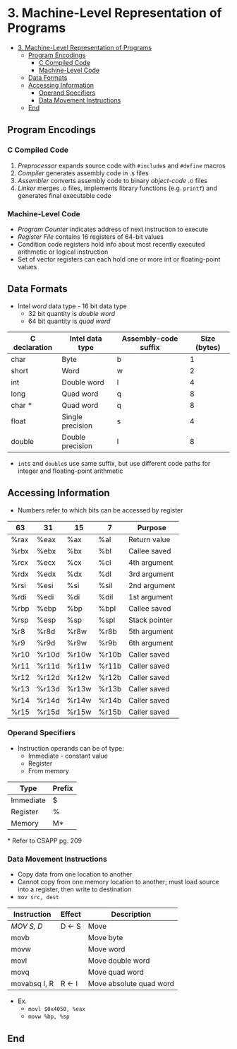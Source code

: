 # 3. Machine-Level Representation of Programs

<!--toc:start-->

- [3. Machine-Level Representation of Programs](#3-machine-level-representation-of-programs)
  - [Program Encodings](#program-encodings)
    - [C Compiled Code](#c-compiled-code)
    - [Machine-Level Code](#machine-level-code)
  - [Data Formats](#data-formats)
  - [Accessing Information](#accessing-information)
    - [Operand Specifiers](#operand-specifiers)
    - [Data Movement Instructions](#data-movement-instructions)
  - [End](#end)
  <!--toc:end-->

## Program Encodings

### C Compiled Code

1. _Preprocessor_ expands source code with `#include`s and `#define` macros
2. _Compiler_ generates assembly code in .s files
3. _Assembler_ converts assembly code to binary _object-code_ .o files
4. _Linker_ merges .o files, implements library functions (e.g. `printf`) and generates final executable code

### Machine-Level Code

- _Program Counter_ indicates address of next instruction to execute
- _Register File_ contains 16 registers of 64-bit values
- Condition code registers hold info about most recently executed arithmetic or logical instruction
- Set of vector registers can each hold one or more int or floating-point values

## Data Formats

- Intel _word_ data type - 16 bit data type
  - 32 bit quantity is _double word_
  - 64 bit quantity is _quad word_

| C declaration | Intel data type  | Assembly-code suffix | Size (bytes) |
| ------------- | ---------------- | -------------------- | ------------ |
| char          | Byte             | b                    | 1            |
| short         | Word             | w                    | 2            |
| int           | Double word      | l                    | 4            |
| long          | Quad word        | q                    | 8            |
| char \*       | Quad word        | q                    | 8            |
| float         | Single precision | s                    | 4            |
| double        | Double precision | l                    | 8            |

- `int`s and `double`s use same suffix, but use different code paths for integer and floating-point arithmetic

## Accessing Information

- Numbers refer to which bits can be accessed by register

| 63   | 31    | 15    | 7     | Purpose       |
| ---- | ----- | ----- | ----- | ------------- |
| %rax | %eax  | %ax   | %al   | Return value  |
| %rbx | %ebx  | %bx   | %bl   | Callee saved  |
| %rcx | %ecx  | %cx   | %cl   | 4th argument  |
| %rdx | %edx  | %dx   | %dl   | 3rd argument  |
| %rsi | %esi  | %si   | %sil  | 2nd argument  |
| %rdi | %edi  | %di   | %dil  | 1st argument  |
| %rbp | %ebp  | %bp   | %bpl  | Callee saved  |
| %rsp | %esp  | %sp   | %spl  | Stack pointer |
| %r8  | %r8d  | %r8w  | %r8b  | 5th argument  |
| %r9  | %r9d  | %r9w  | %r9b  | 6th argument  |
| %r10 | %r10d | %r10w | %r10b | Caller saved  |
| %r11 | %r11d | %r11w | %r11b | Caller saved  |
| %r12 | %r12d | %r12w | %r12b | Caller saved  |
| %r13 | %r13d | %r13w | %r13b | Caller saved  |
| %r14 | %r14d | %r14w | %r14b | Caller saved  |
| %r15 | %r15d | %r15w | %r15b | Caller saved  |

### Operand Specifiers

- Instruction operands can be of type:
  - Immediate - constant value
  - Register
  - From memory

| Type      | Prefix |
| --------- | ------ |
| Immediate | $      |
| Register  | %      |
| Memory    | M\*    |

\* Refer to CSAPP pg. 209

### Data Movement Instructions

- Copy data from one location to another
- Cannot copy from one memory location to another; must load source into a register, then write to destination
- `mov src, dest`

| Instruction  | Effect | Description             |
| ------------ | ------ | ----------------------- |
| _MOV S, D_   | D <- S | Move                    |
| movb         |        | Move byte               |
| movw         |        | Move word               |
| movl         |        | Move double word        |
| movq         |        | Move quad word          |
| movabsq I, R | R <- I | Move absolute quad word |

- Ex.
  - `movl $0x4050, %eax`
  - `movw %bp, %sp`

## End
